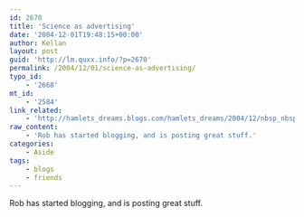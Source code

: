 ```yaml
---
id: 2670
title: 'Science as advertising'
date: '2004-12-01T19:48:15+00:00'
author: Kellan
layout: post
guid: 'http://lm.quxx.info/?p=2670'
permalink: /2004/12/01/science-as-advertising/
typo_id:
    - '2668'
mt_id:
    - '2584'
link_related:
    - 'http://hamlets_dreams.blogs.com/hamlets_dreams/2004/12/nbsp_nbspnbsp_t.html'
raw_content:
    - 'Rob has started blogging, and is posting great stuff.'
categories:
    - Aside
tags:
    - blogs
    - friends
---
```


Rob has started blogging, and is posting great stuff.